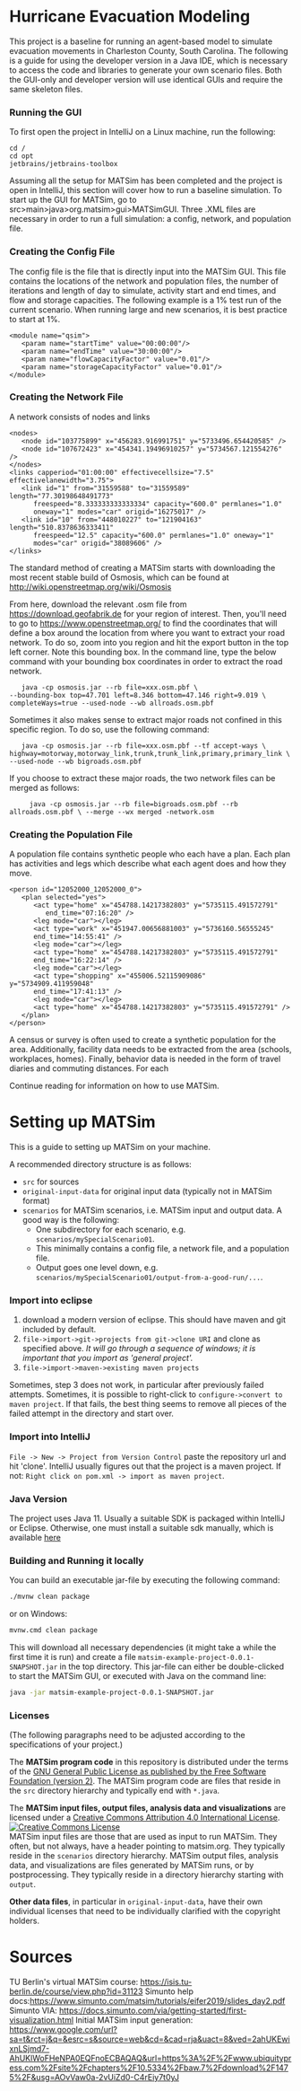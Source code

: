 # Hurricane Evacuation Modeling
This project is a baseline for running an agent-based model to simulate evacuation movements in Charleston County, South Carolina. The following is a guide for using the developer version in a Java IDE, which is necessary to access the code and libraries to generate your own scenario files. Both the GUI-only and developer version will use identical GUIs and require the same skeleton files.

### Running the GUI
To first open the project in IntelliJ on a Linux machine, run the following:
```
cd / 
cd opt
jetbrains/jetbrains-toolbox
```

Assuming all the setup for MATSim has been completed and the project is open in IntelliJ, this section will cover how to run a baseline simulation. To start up the GUI for MATSim, go to src>main>java>org.matsim>gui>MATSimGUI. Three .XML files are necessary in order to run a full simulation: a config, network, and population file. 

### Creating the Config File

The config file is the file that is directly input into the MATSim GUI. This file contains the locations of the network and population files, the number of iterations and length of day to simulate, activity start and end times, and flow and storage capacities. The following example is a 1% test run of the current scenario. When running large and new scenarios, it is best practice to start at 1%.
```
<module name="qsim">
   <param name="startTime" value="00:00:00"/>
   <param name="endTime" value="30:00:00"/>
   <param name="flowCapacityFactor" value="0.01"/>
   <param name="storageCapacityFactor" value="0.01"/>
</module>
```

### Creating the Network File

A network consists of nodes and links
```
<nodes>
   <node id="103775899" x="456283.916991751" y="5733496.654420585" />
   <node id="107672423" x="454341.19496910257" y="5734567.121554276" />
</nodes>
<links capperiod="01:00:00" effectivecellsize="7.5" effectivelanewidth="3.75">
   <link id="1" from="31559588" to="31559589" length="77.30198648491773"
      freespeed="8.333333333333334" capacity="600.0" permlanes="1.0"
      oneway="1" modes="car" origid="16275017" />
   <link id="10" from="448010227" to="121904163" length="510.8378636333411"
      freespeed="12.5" capacity="600.0" permlanes="1.0" oneway="1"
      modes="car" origid="38089606" />
</links>
```
The standard method of creating a MATSim starts with downloading the most recent stable build of Osmosis, which can be found at http://wiki.openstreetmap.org/wiki/Osmosis

From here, download the relevant .osm file from https://download.geofabrik.de for your region of interest. Then, you'll need to go to https://www.openstreetmap.org/ to find the coordinates that will define a box around the location from where you want to extract your road network. To do so, zoom into you region and hit the export button in the top left corner. Note this bounding box. In the command line, type the below command with your bounding box coordinates in order to extract the road network.

```
   java -cp osmosis.jar --rb file=xxx.osm.pbf \
--bounding-box top=47.701 left=8.346 bottom=47.146 right=9.019 \ completeWays=true --used-node --wb allroads.osm.pbf
```             

Sometimes it also makes sense to extract major roads not confined in this specific region. To do so, use the following command:

```
   java -cp osmosis.jar --rb file=xxx.osm.pbf --tf accept-ways \ highway=motorway,motorway_link,trunk,trunk_link,primary,primary_link \ --used-node --wb bigroads.osm.pbf
```

If you choose to extract these major roads, the two network files can be merged as follows:

```
     java -cp osmosis.jar --rb file=bigroads.osm.pbf --rb allroads.osm.pbf \ --merge --wx merged -network.osm
```

### Creating the Population File

A population file contains synthetic people who each have a plan. Each plan has activities and legs which describe what each agent does and how they move.

```
<person id="12052000_12052000_0">
   <plan selected="yes">
      <act type="home" x="454788.14217382803" y="5735115.491572791"
         end_time="07:16:20" />
      <leg mode="car"></leg>
      <act type="work" x="451947.00656881003" y="5736160.56555245"
      end_time="14:55:41" />
      <leg mode="car"></leg>
      <act type="home" x="454788.14217382803" y="5735115.491572791"
      end_time="16:22:14" />
      <leg mode="car"></leg>
      <act type="shopping" x="455006.52115909086" y="5734909.411959048"
      end_time="17:41:13" />
      <leg mode="car"></leg>
      <act type="home" x="454788.14217382803" y="5735115.491572791" />
   </plan>
</person>
```

A census or survey is often used to create a synthetic population for the area. Additionally, facility data needs to be extracted from the area (schools, workplaces, homes). Finally, behavior data is needed in the form of travel diaries and commuting distances. For each 

Continue reading for information on how to use MATSim.

# Setting up MATSim

This is a guide to setting up MATSim on your machine.

A recommended directory structure is as follows:
* `src` for sources
* `original-input-data` for original input data (typically not in MATSim format)
* `scenarios` for MATSim scenarios, i.e. MATSim input and output data.  A good way is the following:
  * One subdirectory for each scenario, e.g. `scenarios/mySpecialScenario01`.
  * This minimally contains a config file, a network file, and a population file.
  * Output goes one level down, e.g. `scenarios/mySpecialScenario01/output-from-a-good-run/...`.
  
  
### Import into eclipse

1. download a modern version of eclipse. This should have maven and git included by default.
1. `file->import->git->projects from git->clone URI` and clone as specified above.  _It will go through a 
sequence of windows; it is important that you import as 'general project'._
1. `file->import->maven->existing maven projects`

Sometimes, step 3 does not work, in particular after previously failed attempts.  Sometimes, it is possible to
right-click to `configure->convert to maven project`.  If that fails, the best thing seems to remove all 
pieces of the failed attempt in the directory and start over.

### Import into IntelliJ

`File -> New -> Project from Version Control` paste the repository url and hit 'clone'. IntelliJ usually figures out
that the project is a maven project. If not: `Right click on pom.xml -> import as maven project`.

### Java Version

The project uses Java 11. Usually a suitable SDK is packaged within IntelliJ or Eclipse. Otherwise, one must install a 
suitable sdk manually, which is available [here](https://openjdk.java.net/)

### Building and Running it locally

You can build an executable jar-file by executing the following command:

```sh
./mvnw clean package
```

or on Windows:

```sh
mvnw.cmd clean package
```

This will download all necessary dependencies (it might take a while the first time it is run) and create a file `matsim-example-project-0.0.1-SNAPSHOT.jar` in the top directory. This jar-file can either be double-clicked to start the MATSim GUI, or executed with Java on the command line:

```sh
java -jar matsim-example-project-0.0.1-SNAPSHOT.jar
```



### Licenses
(The following paragraphs need to be adjusted according to the specifications of your project.)

The **MATSim program code** in this repository is distributed under the terms of the [GNU General Public License as published by the Free Software Foundation (version 2)](https://www.gnu.org/licenses/old-licenses/gpl-2.0.en.html). The MATSim program code are files that reside in the `src` directory hierarchy and typically end with `*.java`.

The **MATSim input files, output files, analysis data and visualizations** are licensed under a <a rel="license" href="http://creativecommons.org/licenses/by/4.0/">Creative Commons Attribution 4.0 International License</a>.
<a rel="license" href="http://creativecommons.org/licenses/by/4.0/"><img alt="Creative Commons License" style="border-width:0" src="https://i.creativecommons.org/l/by/4.0/80x15.png" /></a><br /> MATSim input files are those that are used as input to run MATSim. They often, but not always, have a header pointing to matsim.org. They typically reside in the `scenarios` directory hierarchy. MATSim output files, analysis data, and visualizations are files generated by MATSim runs, or by postprocessing.  They typically reside in a directory hierarchy starting with `output`.

**Other data files**, in particular in `original-input-data`, have their own individual licenses that need to be individually clarified with the copyright holders.



# Sources
TU Berlin's virtual MATSim course: https://isis.tu-berlin.de/course/view.php?id=31123
Simunto help docs:https://www.simunto.com/matsim/tutorials/eifer2019/slides_day2.pdf
Simunto VIA: https://docs.simunto.com/via/getting-started/first-visualization.html
Initial MATSim input generation: https://www.google.com/url?sa=t&rct=j&q=&esrc=s&source=web&cd=&cad=rja&uact=8&ved=2ahUKEwixnLSjmd7-AhUKlWoFHeNPA0EQFnoECBAQAQ&url=https%3A%2F%2Fwww.ubiquitypress.com%2Fsite%2Fchapters%2F10.5334%2Fbaw.7%2Fdownload%2F1475%2F&usg=AOvVaw0a-2vUiZd0-C4rEiy7t0yJ


